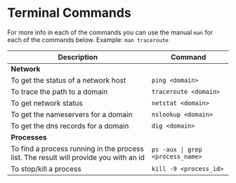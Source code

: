 # Terminal Commands

For more info in each of the commands you can use the manual ```man```  for each of the commands below.
Example: ```man traceroute```


| Description                                                                            | Command                                 |
|----------------------------------------------------------------------------------------|-----------------------------------------|
| __Network__                                                                            |                                         |
| To get the status of a network host                                                    | `ping <domain>`                         |
| To trace the path to a domain                                                          | `traceroute <domain>`                   |
| To get network status                                                                  | `netstat <domain>`                      |
| To get the nameservers for a domain                                                    | `nslookup <domain>`                     |
| To get the dns records for a domain                                                    | `dig <domain>`                          |
| __Processes__                                                                          |                                         |
| To find a process running in the process list.  The result will provide you with an id | `ps -aux \| grep <process_name> `       |
| To stop/kill a process                                                                 | `kill -9 <process_id>`                  |
